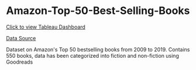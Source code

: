 # Amazon-Top-50-Best-Selling-Books
[Click to view Tableau Dashboard](https://public.tableau.com/views/AmazonTop50BestsellingBooks_16319436251350/Dashboard1?:language=en-US&publish=yes&:display_count=n&:origin=viz_share_link)


[Data Source](https://www.kaggle.com/sootersaalu/amazon-top-50-bestselling-books-2009-2019/code)

Dataset on Amazon's Top 50 bestselling books from 2009 to 2019. Contains 550 books, data has been categorized into fiction and non-fiction using Goodreads
